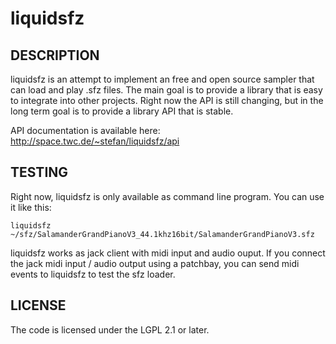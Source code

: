 # liquidsfz

## DESCRIPTION

liquidsfz is an attempt to implement an free and open source sampler that can
load and play .sfz files. The main goal is to provide a library that is easy to
integrate into other projects. Right now the API is still changing, but in the
long term goal is to provide a library API that is stable.

API documentation is available here: http://space.twc.de/~stefan/liquidsfz/api

## TESTING

Right now, liquidsfz is only available as command line program. You can use it
like this:

    liquidsfz ~/sfz/SalamanderGrandPianoV3_44.1khz16bit/SalamanderGrandPianoV3.sfz

liquidsfz works as jack client with midi input and audio ouput. If you connect
the jack midi input / audio output using a patchbay, you can send midi events
to liquidsfz to test the sfz loader.

## LICENSE

The code is licensed under the LGPL 2.1 or later.
